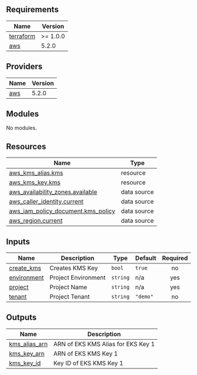 <!-- BEGIN_TF_DOCS -->
## Requirements

| Name | Version |
|------|---------|
| <a name="requirement_terraform"></a> [terraform](#requirement\_terraform) | >= 1.0.0 |
| <a name="requirement_aws"></a> [aws](#requirement\_aws) | 5.2.0 |

## Providers

| Name | Version |
|------|---------|
| <a name="provider_aws"></a> [aws](#provider\_aws) | 5.2.0 |

## Modules

No modules.

## Resources

| Name | Type |
|------|------|
| [aws_kms_alias.kms](https://registry.terraform.io/providers/hashicorp/aws/5.2.0/docs/resources/kms_alias) | resource |
| [aws_kms_key.kms](https://registry.terraform.io/providers/hashicorp/aws/5.2.0/docs/resources/kms_key) | resource |
| [aws_availability_zones.available](https://registry.terraform.io/providers/hashicorp/aws/5.2.0/docs/data-sources/availability_zones) | data source |
| [aws_caller_identity.current](https://registry.terraform.io/providers/hashicorp/aws/5.2.0/docs/data-sources/caller_identity) | data source |
| [aws_iam_policy_document.kms_policy](https://registry.terraform.io/providers/hashicorp/aws/5.2.0/docs/data-sources/iam_policy_document) | data source |
| [aws_region.current](https://registry.terraform.io/providers/hashicorp/aws/5.2.0/docs/data-sources/region) | data source |

## Inputs

| Name | Description | Type | Default | Required |
|------|-------------|------|---------|:--------:|
| <a name="input_create_kms"></a> [create\_kms](#input\_create\_kms) | Creates KMS Key | `bool` | `true` | no |
| <a name="input_environment"></a> [environment](#input\_environment) | Project Environment | `string` | n/a | yes |
| <a name="input_project"></a> [project](#input\_project) | Project Name | `string` | n/a | yes |
| <a name="input_tenant"></a> [tenant](#input\_tenant) | Project Tenant | `string` | `"demo"` | no |

## Outputs

| Name | Description |
|------|-------------|
| <a name="output_kms_alias_arn"></a> [kms\_alias\_arn](#output\_kms\_alias\_arn) | ARN of EKS KMS Alias for EKS Key 1 |
| <a name="output_kms_key_arn"></a> [kms\_key\_arn](#output\_kms\_key\_arn) | ARN of EKS KMS Key 1 |
| <a name="output_kms_key_id"></a> [kms\_key\_id](#output\_kms\_key\_id) | Key ID of EKS KMS Key 1 |
<!-- END_TF_DOCS -->
